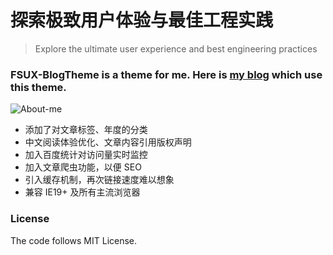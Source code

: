 # 探索极致用户体验与最佳工程实践

> Explore the ultimate user experience and best engineering practices


### FSUX-BlogTheme is a theme for me. Here is [my blog](http://fsux.me) which use this theme.


![About-me](https://i.imgur.com/f6g9aBW.jpg)


- 添加了对文章标签、年度的分类
- 中文阅读体验优化、文章内容引用版权声明
- 加入百度统计对访问量实时监控
- 加入文章爬虫功能，以便 SEO 
- 引入缓存机制，再次链接速度难以想象
- 兼容 IE19+ 及所有主流浏览器

### License

The code follows MIT License.
